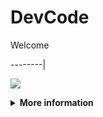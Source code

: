 # DevCode


Welcome

--------|

![](https://media.tenor.com/iVCiM9W7cvYAAAAd/welcome.gif)

<details>

  <summary><b>More information</b></summary>

#### ★ Social Accounts ★

<a href="https://www.facebook.com/100055310567886"><img src="https://raw.githubusercontent.com/Dumai-991/Dumai-991/main/Image/images.png" alt="alt text" width="75" height="75"></a>

```

git clone https://github.com/kipull/DevCode

cd DevCode

git pull

```

* **Untuk Jalankan Script Bisa DiKetik :(To run the script, you can type:)**

* ```python dev.py```

* **Untuk Stop Script Tekan : (To Stop Script Press :)**

* ```CTRL + Z```

** JANGAN LUPA KASIH BINTANG **

** DON'T FORGET TO GIVE STARS **

</details>


